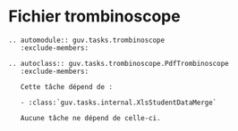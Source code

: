 # Fichier trombinoscope

```{eval-rst}
.. automodule:: guv.tasks.trombinoscope
   :exclude-members:
```

```{eval-rst}
.. autoclass:: guv.tasks.trombinoscope.PdfTrombinoscope
   :exclude-members:

   Cette tâche dépend de :

   - :class:`guv.tasks.internal.XlsStudentDataMerge`

   Aucune tâche ne dépend de celle-ci.
```
